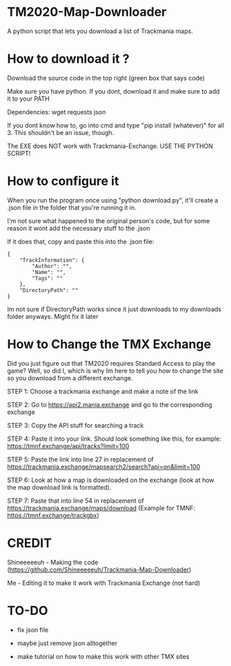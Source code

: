 # TM2020-Map-Downloader
A python script that lets you download a list of Trackmania maps.

# How to download it ?

Download the source code in the top right (green box that says code)

Make sure you have python.  If you dont, download it and make sure to add it to your PATH

Dependencies:
wget
requests
json

If you dont know how to, go into cmd and type "pip install (whatever)" for all 3.
This shouldn't be an issue, though.

The EXE does NOT work with Trackmania-Exchange.  USE THE PYTHON SCRIPT!

# How to configure it

When you run the program once using "python download.py", it'll create a .json file in the folder that you're running it in.

I'm not sure what happened to the original person's code, but for some reason it wont add the necessary stuff to the .json

If it does that, copy and paste this into the .json file:

```
{
	"TrackInformation": {
		"Author": "",
		"Name": "",
		"Tags": ""
	},
	"DirectoryPath": ""
}
```

Im not sure if DirectoryPath works since it just downloads to my downloads folder anyways.  Might fix it later

# How to Change the TMX Exchange

Did you just figure out that TM2020 requires Standard Access to play the game?  Well, so did I, which is why Im here to tell you how to change the site so you download from a different exchange.

STEP 1: Choose a trackmania exchange and make a note of the link

STEP 2: Go to https://api2.mania.exchange and go to the corresponding exchange

STEP 3: Copy the API stuff for searching a track

STEP 4: Paste it into your link.  Should look something like this, for example: https://tmnf.exchange/api/tracks?limit=100

STEP 5: Paste the link into line 27 in replacement of https://trackmania.exchange/mapsearch2/search?api=on&limit=100

STEP 6: Look at how a map is downloaded on the exchange (look at how the map download link is formatted).

STEP 7: Paste that into line 54 in replacement of https://trackmania.exchange/maps/download (Example for TMNF: https://tmnf.exchange/trackgbx)

# CREDIT

Shineeeeeuh - Making the code (https://github.com/Shineeeeeuh/Trackmania-Map-Downloader)

Me - Editing it to make it work with Trackmania Exchange (not hard)

# TO-DO
- fix json file

- maybe just remove json alltogether

- make tutorial on how to make this work with other TMX sites
